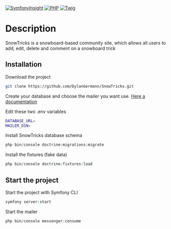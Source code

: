 [![SymfonyInsight](https://insight.symfony.com/projects/a71d865f-dbc8-45d6-bfe8-791a924875ed/big.svg)](https://insight.symfony.com/projects/a71d865f-dbc8-45d6-bfe8-791a924875ed)
[![PHP](https://img.shields.io/badge/PHP%20version-%3E%3D%208-blue)](https://www.php.net/releases/8.0/en.php)
[![Twig](https://img.shields.io/badge/Twig-3.4.2-green)](https://twig.symfony.com/)

# Description

SnowTricks is a snowboard-based community site, which allows all users to add, edit, delete and comment on a snowboard trick

## Installation

Download the project

```bash
git clone https://github.com/DylanGermann/SnowTricks.git
```
Create your database and choose the mailer you want use. [Here a documentation](https://symfony.com/doc/current/mailer.html)

Edit these two .env variables 
```bash
DATABASE_URL=
MAILER_DSN=
```
Install SnowTricks database schema
```php
php bin/console doctrine:migrations:migrate 
```
Install the fixtures (fake data)
```php
php bin/console doctrine:fixtures:load
```

## Start the project
Start the project with Symfony CLI
```php
symfony server:start
```
Start the mailer
```php
php bin/console messenger:consume
```

